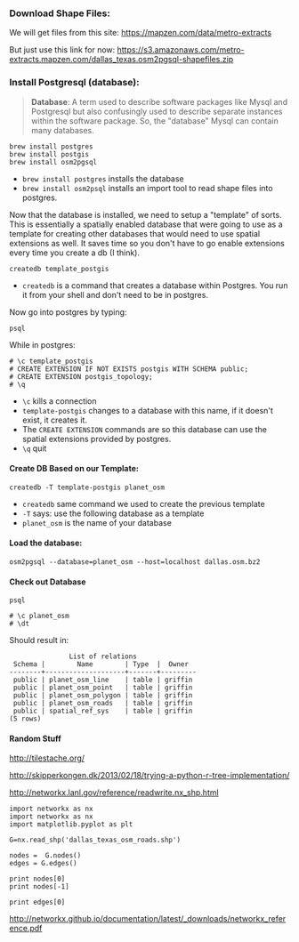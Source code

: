 ### Download Shape Files:


We will get files from this site: https://mapzen.com/data/metro-extracts

But just use this link for now: https://s3.amazonaws.com/metro-extracts.mapzen.com/dallas_texas.osm2pgsql-shapefiles.zip



### Install Postgresql (database):

> **Database**: A term used to describe software packages like Mysql and Postgresql but also confusingly used to describe separate instances within the software package. So, the "database" Mysql can contain many databases. 


```
brew install postgres
brew install postgis
brew install osm2pgsql
```

- `brew install postgres` installs the database
- `brew install osm2psql` installs an import tool to read shape files into postgres. 



Now that the database is installed, we need to setup a "template" of sorts. This is essentially a spatially enabled database that were going to use as a template for creating other databases that would need to use spatial extensions as well. It saves time so you don't have to go enable extensions every time you create a db (I think).  


```
createdb template_postgis
```

- `createdb` is a command that creates a database within Postgres. You run it from your shell and don't need to be in postgres.

Now go into postgres by typing:
```
psql
```

While in postgres:

```
# \c template_postgis
# CREATE EXTENSION IF NOT EXISTS postgis WITH SCHEMA public;
# CREATE EXTENSION postgis_topology;
# \q
```

- `\c` kills a connection
- `template-postgis` changes to a database with this name, if it doesn't exist, it creates it.
- The `CREATE EXTENSION` commands are so this database can use the spatial extensions provided by postgres.
- `\q` quit 


#### Create DB Based on our Template:

```
createdb -T template-postgis planet_osm
```

- `createdb` same command we used to create the previous template
- `-T` says: use the following database as a template
- `planet_osm` is the name of your database



#### Load the database:

```
osm2pgsql --database=planet_osm --host=localhost dallas.osm.bz2
```

#### Check out Database 

```
psql
```

```
# \c planet_osm
# \dt
```

Should result in:

```
               List of relations
 Schema |        Name        | Type  |  Owner  
--------+--------------------+-------+---------
 public | planet_osm_line    | table | griffin
 public | planet_osm_point   | table | griffin
 public | planet_osm_polygon | table | griffin
 public | planet_osm_roads   | table | griffin
 public | spatial_ref_sys    | table | griffin
(5 rows)
```

#### Random Stuff


http://tilestache.org/

http://skipperkongen.dk/2013/02/18/trying-a-python-r-tree-implementation/

http://networkx.lanl.gov/reference/readwrite.nx_shp.html

```
import networkx as nx
import networkx as nx
import matplotlib.pyplot as plt

G=nx.read_shp('dallas_texas_osm_roads.shp')

nodes =  G.nodes()
edges = G.edges()

print nodes[0]
print nodes[-1]

print edges[0]

```

http://networkx.github.io/documentation/latest/_downloads/networkx_reference.pdf

 

